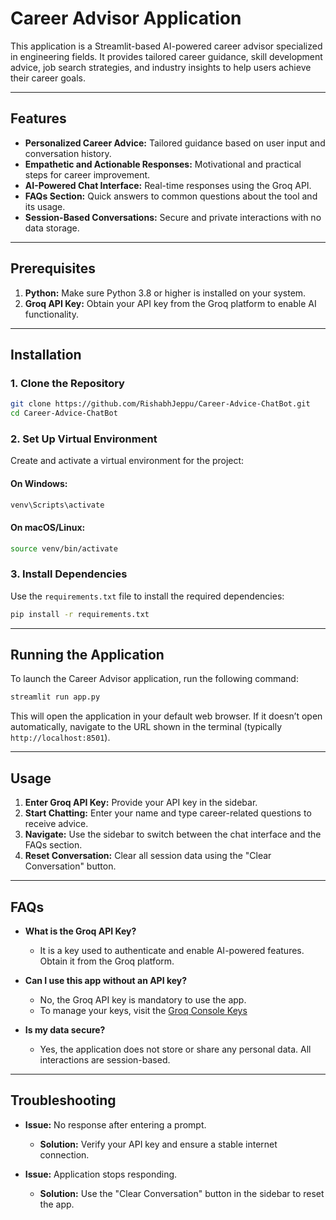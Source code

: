 # Career Advisor Application

This application is a Streamlit-based AI-powered career advisor specialized in engineering fields. It provides tailored career guidance, skill development advice, job search strategies, and industry insights to help users achieve their career goals.

---

## Features

- **Personalized Career Advice:** Tailored guidance based on user input and conversation history.
- **Empathetic and Actionable Responses:** Motivational and practical steps for career improvement.
- **AI-Powered Chat Interface:** Real-time responses using the Groq API.
- **FAQs Section:** Quick answers to common questions about the tool and its usage.
- **Session-Based Conversations:** Secure and private interactions with no data storage.

---

## Prerequisites

1. **Python:** Make sure Python 3.8 or higher is installed on your system.
2. **Groq API Key:** Obtain your API key from the Groq platform to enable AI functionality.

---

## Installation

### 1. Clone the Repository

```bash
git clone https://github.com/RishabhJeppu/Career-Advice-ChatBot.git
cd Career-Advice-ChatBot
```

### 2. Set Up Virtual Environment

Create and activate a virtual environment for the project:

#### On Windows:

```bash
venv\Scripts\activate
```

#### On macOS/Linux:

```bash
source venv/bin/activate
```

### 3. Install Dependencies

Use the `requirements.txt` file to install the required dependencies:

```bash
pip install -r requirements.txt
```

---

## Running the Application

To launch the Career Advisor application, run the following command:

```bash
streamlit run app.py
```

This will open the application in your default web browser. If it doesn’t open automatically, navigate to the URL shown in the terminal (typically `http://localhost:8501`).

---

## Usage

1. **Enter Groq API Key:** Provide your API key in the sidebar.
2. **Start Chatting:** Enter your name and type career-related questions to receive advice.
3. **Navigate:** Use the sidebar to switch between the chat interface and the FAQs section.
4. **Reset Conversation:** Clear all session data using the "Clear Conversation" button.

---

## FAQs

- **What is the Groq API Key?**

  - It is a key used to authenticate and enable AI-powered features. Obtain it from the Groq platform.

- **Can I use this app without an API key?**

  - No, the Groq API key is mandatory to use the app.
  - To manage your keys, visit the [Groq Console Keys](https://console.groq.com/keys)

- **Is my data secure?**

  - Yes, the application does not store or share any personal data. All interactions are session-based.

---

## Troubleshooting

- **Issue:** No response after entering a prompt.

  - **Solution:** Verify your API key and ensure a stable internet connection.

- **Issue:** Application stops responding.

  - **Solution:** Use the "Clear Conversation" button in the sidebar to reset the app.


